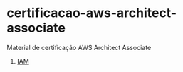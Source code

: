 # [](https://github.com/wallacecamacho/certificacao-aws-architect-associate#certificacao-aws-architect-associate)certificacao-aws-architect-associate

Material de certificação AWS Architect Associate

1. [IAM](https://github.com/wallacecamacho/certificacao-aws-architect-associate/blob/master/IAM)